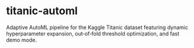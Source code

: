 # titanic-automl
Adaptive AutoML pipeline for the Kaggle Titanic dataset featuring dynamic hyperparameter expansion, out‑of‑fold threshold optimization, and fast demo mode.

